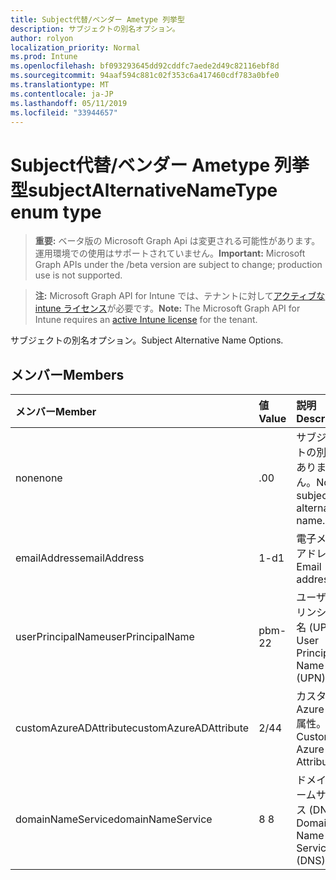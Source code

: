 ```yaml
---
title: Subject代替/ベンダー Ametype 列挙型
description: サブジェクトの別名オプション。
author: rolyon
localization_priority: Normal
ms.prod: Intune
ms.openlocfilehash: bf093293645dd92cddfc7aede2d49c82116ebf8d
ms.sourcegitcommit: 94aaf594c881c02f353c6a417460cdf783a0bfe0
ms.translationtype: MT
ms.contentlocale: ja-JP
ms.lasthandoff: 05/11/2019
ms.locfileid: "33944657"
---
```

# <a name="subjectalternativenametype-enum-type"></a><span data-ttu-id="9d7f2-103">Subject代替/ベンダー Ametype 列挙型</span><span class="sxs-lookup"><span data-stu-id="9d7f2-103">subjectAlternativeNameType enum type</span></span>

> <span data-ttu-id="9d7f2-104">**重要:** ベータ版の Microsoft Graph Api は変更される可能性があります。運用環境での使用はサポートされていません。</span><span class="sxs-lookup"><span data-stu-id="9d7f2-104">**Important:** Microsoft Graph APIs under the /beta version are subject to change; production use is not supported.</span></span>

> <span data-ttu-id="9d7f2-105">**注:** Microsoft Graph API for Intune では、テナントに対して[アクティブな intune ライセンス](https://go.microsoft.com/fwlink/?linkid=839381)が必要です。</span><span class="sxs-lookup"><span data-stu-id="9d7f2-105">**Note:** The Microsoft Graph API for Intune requires an [active Intune license](https://go.microsoft.com/fwlink/?linkid=839381) for the tenant.</span></span>

<span data-ttu-id="9d7f2-106">サブジェクトの別名オプション。</span><span class="sxs-lookup"><span data-stu-id="9d7f2-106">Subject Alternative Name Options.</span></span>

## <a name="members"></a><span data-ttu-id="9d7f2-107">メンバー</span><span class="sxs-lookup"><span data-stu-id="9d7f2-107">Members</span></span>
|<span data-ttu-id="9d7f2-108">メンバー</span><span class="sxs-lookup"><span data-stu-id="9d7f2-108">Member</span></span>|<span data-ttu-id="9d7f2-109">値</span><span class="sxs-lookup"><span data-stu-id="9d7f2-109">Value</span></span>|<span data-ttu-id="9d7f2-110">説明</span><span class="sxs-lookup"><span data-stu-id="9d7f2-110">Description</span></span>|
|:---|:---|:---|
|<span data-ttu-id="9d7f2-111">none</span><span class="sxs-lookup"><span data-stu-id="9d7f2-111">none</span></span>|<span data-ttu-id="9d7f2-112">.0</span><span class="sxs-lookup"><span data-stu-id="9d7f2-112">0</span></span>|<span data-ttu-id="9d7f2-113">サブジェクトの別名がありません。</span><span class="sxs-lookup"><span data-stu-id="9d7f2-113">No subject alternative name.</span></span>|
|<span data-ttu-id="9d7f2-114">emailAddress</span><span class="sxs-lookup"><span data-stu-id="9d7f2-114">emailAddress</span></span>|<span data-ttu-id="9d7f2-115">1-d</span><span class="sxs-lookup"><span data-stu-id="9d7f2-115">1</span></span>|<span data-ttu-id="9d7f2-116">電子メールアドレス。</span><span class="sxs-lookup"><span data-stu-id="9d7f2-116">Email address.</span></span>|
|<span data-ttu-id="9d7f2-117">userPrincipalName</span><span class="sxs-lookup"><span data-stu-id="9d7f2-117">userPrincipalName</span></span>|<span data-ttu-id="9d7f2-118">pbm-2</span><span class="sxs-lookup"><span data-stu-id="9d7f2-118">2</span></span>|<span data-ttu-id="9d7f2-119">ユーザー プリンシパル名 (UPN)。</span><span class="sxs-lookup"><span data-stu-id="9d7f2-119">User Principal Name (UPN).</span></span>|
|<span data-ttu-id="9d7f2-120">customAzureADAttribute</span><span class="sxs-lookup"><span data-stu-id="9d7f2-120">customAzureADAttribute</span></span>|<span data-ttu-id="9d7f2-121">2/4</span><span class="sxs-lookup"><span data-stu-id="9d7f2-121">4</span></span>|<span data-ttu-id="9d7f2-122">カスタム Azure AD 属性。</span><span class="sxs-lookup"><span data-stu-id="9d7f2-122">Custom Azure AD Attribute.</span></span>|
|<span data-ttu-id="9d7f2-123">domainNameService</span><span class="sxs-lookup"><span data-stu-id="9d7f2-123">domainNameService</span></span>|<span data-ttu-id="9d7f2-124">8 </span><span class="sxs-lookup"><span data-stu-id="9d7f2-124">8</span></span>|<span data-ttu-id="9d7f2-125">ドメインネームサービス (DNS)。</span><span class="sxs-lookup"><span data-stu-id="9d7f2-125">Domain Name Service (DNS).</span></span>|




